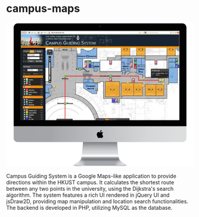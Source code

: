 # campus-maps

![cgs](images/cgs.png)

Campus Guiding System is a Google Maps-like application to provide directions within the HKUST campus.
It calculates the shortest route between any two points in the university, using the Dijkstra's search algorithm.
The system features a rich UI rendered in jQuery UI and jsDraw2D, providing map manipulation and location search functionalities.
The backend is developed in PHP, utilizing MySQL as the database.
